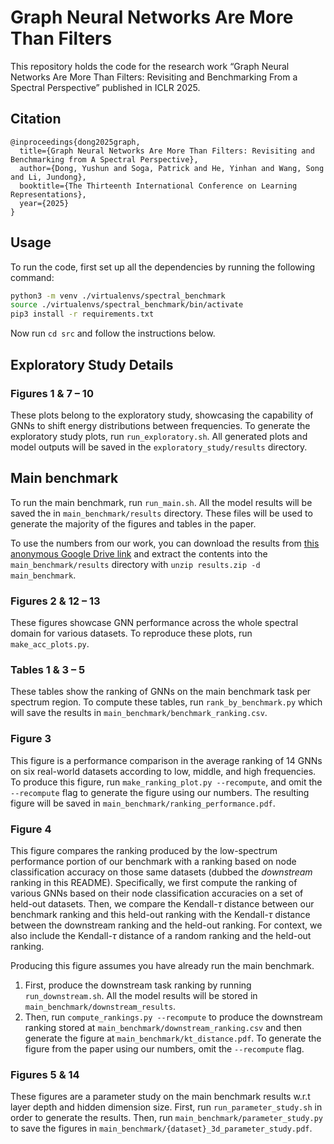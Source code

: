# Graph Neural Networks Are More Than Filters

This repository holds the code for the research work “Graph Neural Networks Are More Than Filters: Revisiting and Benchmarking From a Spectral Perspective” published in ICLR 2025.

## Citation
```
@inproceedings{dong2025graph,
  title={Graph Neural Networks Are More Than Filters: Revisiting and Benchmarking from A Spectral Perspective},
  author={Dong, Yushun and Soga, Patrick and He, Yinhan and Wang, Song and Li, Jundong},
  booktitle={The Thirteenth International Conference on Learning Representations},
  year={2025}
}
```

## Usage

To run the code, first set up all the dependencies by running the following command:

```bash
python3 -m venv ./virtualenvs/spectral_benchmark
source ./virtualenvs/spectral_benchmark/bin/activate
pip3 install -r requirements.txt
```
Now run `cd src` and follow the instructions below.

## Exploratory Study Details

### Figures 1 & 7 &ndash; 10
These plots belong to the exploratory study, showcasing the capability of GNNs to shift energy distributions between frequencies. To generate the exploratory study plots, run `run_exploratory.sh`. All generated plots and model outputs will be saved in the `exploratory_study/results` directory.

## Main benchmark

To run the main benchmark, run `run_main.sh`. All the model results will be saved the in `main_benchmark/results` directory. These files will be used to generate the majority of the figures and tables in the paper.

To use the numbers from our work, you can download the results from [this anonymous Google Drive link](https://drive.google.com/file/d/1S3oMSa9nanK0PkAdKZ1UHAXpCLsumKhF/view?usp=sharing) and extract the contents into the `main_benchmark/results` directory with `unzip results.zip -d main_benchmark`.

### Figures 2 & 12 &ndash; 13

These figures showcase GNN performance across the whole spectral domain for various datasets. To reproduce these plots, run `make_acc_plots.py`.

### Tables 1 & 3 &ndash; 5

These tables show the ranking of GNNs on the main benchmark task per spectrum region. To compute these tables, run `rank_by_benchmark.py` which will save the results in `main_benchmark/benchmark_ranking.csv`.

### Figure 3

This figure is a performance comparison in the average ranking of 14 GNNs on six real-world datasets according to low, middle, and high frequencies. To produce this figure, run `make_ranking_plot.py --recompute`, and omit the `--recompute` flag to generate the figure using our numbers. The resulting figure will be saved in `main_benchmark/ranking_performance.pdf`.

### Figure 4

This figure compares the ranking produced by the low-spectrum performance portion of our benchmark with a ranking based on node classification accuracy on those same datasets (dubbed the *downstream* ranking in this README). Specifically, we first compute the ranking of various GNNs based on their node classification accuracies on a set of held-out datasets. Then, we compare the Kendall-$\tau$ distance between our benchmark ranking and this held-out ranking with the Kendall-$\tau$ distance between the downstream ranking and the held-out ranking. For context, we also include the Kendall-$\tau$ distance of a random ranking and the held-out ranking.

Producing this figure assumes you have already run the main benchmark.

1. First, produce the downstream task ranking by running `run_downstream.sh`. All the model results will be stored in `main_benchmark/downstream_results`.
2. Then, run `compute_rankings.py --recompute` to produce the downstream ranking stored at `main_benchmark/downstream_ranking.csv` and then generate the figure at `main_benchmark/kt_distance.pdf`. To generate the figure from the paper using our numbers, omit the `--recompute` flag.

### Figures 5 & 14

These figures are a parameter study on the main benchmark results w.r.t layer depth and hidden dimension size. First, run `run_parameter_study.sh` in order to generate the results. Then, run `main_benchmark/parameter_study.py` to save the figures in `main_benchmark/{dataset}_3d_parameter_study.pdf`.
